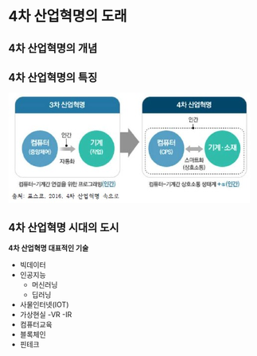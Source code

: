 # 4차 산업혁명의 도래

## 4차 산업혁명의 개념  

## 4차 산업혁명의 특징  
![4차산업](./img/그림01_3차산업과4차산업.jpg)
## 4차 산업혁명 시대의 도시
**4차 산업혁명 대표적인 기술**

- 빅데이터  
- 인공지능  
  - 머신러닝  
  - 딥러닝  
- 사물인터넷(IOT)
- 가상현실
  -VR
  -IR
- 컴퓨터교육
- 블록체인
- 핀테크  
